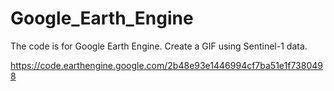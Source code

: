 # Google_Earth_Engine

The code is for Google Earth Engine.
Create a GIF using Sentinel-1 data.

https://code.earthengine.google.com/2b48e93e1446994cf7ba51e1f7380498
